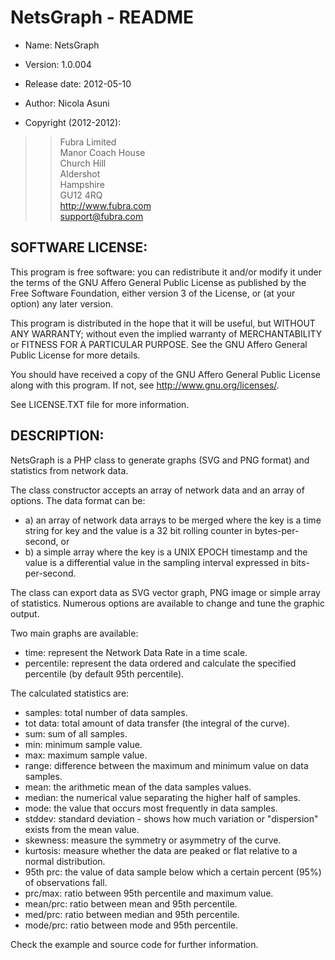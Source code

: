 NetsGraph - README
====================

+ Name: NetsGraph

+ Version: 1.0.004

+ Release date: 2012-05-10

+ Author: Nicola Asuni

+ Copyright (2012-2012):

> > Fubra Limited  
> > Manor Coach House  
> > Church Hill  
> > Aldershot  
> > Hampshire  
> > GU12 4RQ  
> > <http://www.fubra.com>  
> > <support@fubra.com>  


SOFTWARE LICENSE:
-----------------

This program is free software: you can redistribute it and/or modify it under the terms of the GNU Affero General Public License as published by the Free Software Foundation, either version 3 of the License, or (at your option) any later version.

This program is distributed in the hope that it will be useful, but WITHOUT ANY WARRANTY; without even the implied warranty of MERCHANTABILITY or FITNESS FOR A PARTICULAR PURPOSE.  See the GNU Affero General Public License for more details.

You should have received a copy of the GNU Affero General Public License along with this program.  If not, see <http://www.gnu.org/licenses/>.

See LICENSE.TXT file for more information.


DESCRIPTION:
------------

NetsGraph is a PHP class to generate graphs (SVG and PNG format) and statistics from network data.

The class constructor accepts an array of network data and an array of options.
The data format can be: 
+ a) an array of network data arrays to be merged where the key is a time string for key and the value is a 32 bit rolling counter in bytes-per-second, or 
+ b) a simple array where the key is a UNIX EPOCH timestamp and the value is a differential value in the sampling interval expressed in bits-per-second.

The class can export data as SVG vector graph, PNG image or simple array of statistics.
Numerous options are available to change and tune the graphic output.

Two main graphs are available:
+ time: represent the Network Data Rate in a time scale.
+ percentile: represent the data ordered and calculate the specified percentile (by default 95th percentile).

The calculated statistics are:

+ samples: total number of data samples.
+ tot data: total amount of data transfer (the integral of the curve).
+ sum: sum of all samples.
+ min: minimum sample value.
+ max: maximum sample value.
+ range: difference between the maximum and minimum value on data samples.
+ mean: the arithmetic mean of the data samples values.
+ median: the numerical value separating the higher half of samples.
+ mode: the value that occurs most frequently in data samples.
+ stddev: standard deviation - shows how much variation or "dispersion" exists from the mean value.
+ skewness: measure the symmetry or asymmetry of the curve.
+ kurtosis: measure whether the data are peaked or flat relative to a normal distribution.
+ 95th prc: the value of data sample below which a certain percent (95%) of observations fall.
+ prc/max: ratio between 95th percentile and maximum value.
+ mean/prc: ratio between mean and 95th percentile.
+ med/prc: ratio between median and 95th percentile.
+ mode/prc: ratio between mode and 95th percentile.

Check the example and source code for further information.
